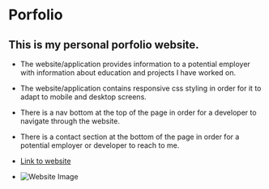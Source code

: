 # Porfolio
## This is my personal porfolio website.
  - The website/application provides information to a potential employer with information about education and projects I have worked on.
  - The website/application contains responsive css styling in order for it to adapt to mobile and desktop screens.
  - There is a nav bottom at the top of the page in order for a developer to navigate through the website.
  - There is a contact section at the bottom of the page in order for a potential employer or developer to reach to me. 
 

  - [Link to website](https://joesmall37.github.io/Portfolio/#resume)
  
  - ![Website Image](https://user-images.githubusercontent.com/63420051/107863443-783ae080-6e22-11eb-9947-6c75fa2575c7.png)
 

